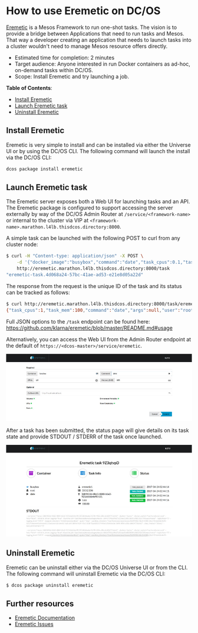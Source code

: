 # How to use Eremetic on DC/OS

[Eremetic](https://github.com/klarna/eremetic) is a Mesos Framework to run one-shot tasks. The vision is to provide a
bridge between Applications that need to run tasks and Mesos. That way a developer creating an application that needs
to launch tasks into a cluster wouldn't need to manage Mesos resource offers directly.

- Estimated time for completion: 2 minutes
- Target audience: Anyone interested in run Docker containers as ad-hoc, on-demand tasks within DC/OS.
- Scope: Install Eremetic and try launching a job.

**Table of Contents**:

- [Install Eremetic](#install-eremetic)
- [Launch Eremetic task](#launch-eremetic-task)
- [Uninstall Eremetic](#uninstall-eremetic)

## Install Eremetic

Eremetic is very simple to install and can be installed via either the Universe UI or by using the DC/OS CLI. The
following command will launch the install via the DC/OS CLI:

```bash
dcos package install eremetic
```

## Launch Eremetic task

The Eremetic server exposes both a Web UI for launching tasks and an API. The Eremetic package is configured to support
accessing the server externally by way of the DC/OS Admin Router at `/service/<framework-name>` or internal to the
cluster via VIP at `<framework-name>.marathon.l4lb.thisdcos.directory:8000`.

A simple task can be launched with the following POST to curl from any cluster node:

```bash
$ curl -H "Content-type: application/json" -X POST \
    -d '{"docker_image":"busybox","command":"date","task_cpus":0.1,"task_mem":100}' \
    http://eremetic.marathon.l4lb.thisdcos.directory:8000/task
"eremetic-task.4d068a24-57bc-41ae-ad53-e21e8d05a22d"
```

The response from the request is the unique ID of the task and its status can be tracked as follows:

```bash
$ curl http://eremetic.marathon.l4lb.thisdcos.directory:8000/task/eremetic-task.4d068a24-57bc-41ae-ad53-e21e8d05a22d
{"task_cpus":1,"task_mem":100,"command":"date","args":null,"user":"root","env":null,"masked_env":null,...}
```

Full JSON options to the `/task` endpoint can be found here:
https://github.com/klarna/eremetic/blob/master/README.md#usage

Alternatively, you can access the Web UI from the Admin Router endpoint at the default of
`https://<dcos-master>/service/eremetic`.

![Eremetic Task UI](img/task-launch-ui.jpg)

After a task has been submitted, the status page will give details on its task state and provide STDOUT / STDERR of
the task once launched.

![Eremetic Task Status UI](img/task-status-ui.jpg)

## Uninstall Eremetic

Eremetic can be uninstall either via the DC/OS Universe UI or from the CLI. The following command will uninstall
Eremetic via the DC/OS CLI:

```bash
$ dcos package uninstall eremetic
```

## Further resources

- [Eremetic Documentation](https://github.com/klarna/eremetic#usage)
- [Eremetic Issues](https://github.com/klarna/eremetic/issues)
